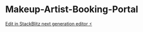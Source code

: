 # Makeup-Artist-Booking-Portal

[Edit in StackBlitz next generation editor ⚡️](https://stackblitz.com/~/github.com/KanishkCT/Makeup-Artist-Booking-Portal)